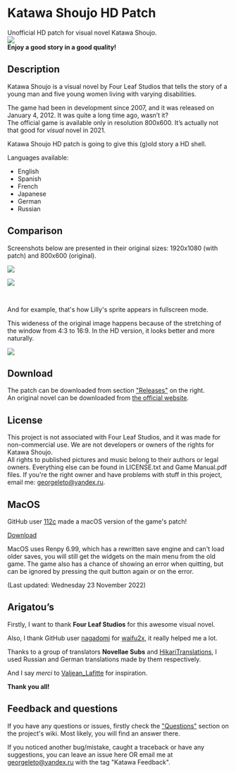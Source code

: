# Katawa Shoujo HD Patch

Unofficial HD patch for visual novel Katawa Shoujo.  
![](https://i.imgur.com/A9IM5CN.png)  
__Enjoy a good story in a good quality!__

## Description
Katawa Shoujo is a visual novel by Four Leaf Studios that tells the story of a young man and five young women living with varying disabilities. 

The game had been in development since 2007, and it was released on January 4, 2012. It was quite a long time ago, wasn’t it?  
The official game is available only in resolution 800x600. It’s actually not that good for *visual* novel in 2021.

Katawa Shoujo HD patch is going to give this (g)old story a HD shell.

Languages available:
* English
* Spanish
* French
* Japanese
* German
* Russian

## Comparison

Screenshots below are presented in their original sizes: 1920x1080 (with patch) and 800x600 (original).

![](https://i.imgur.com/PMLmVxz.jpg)

![](https://i.imgur.com/6bTCGnj.jpg)    

&nbsp;  

And for example, that's how Lilly's sprite appears in fullscreen mode.

This wideness of the original image happens because of the stretching of the window from 4:3 to 16:9. In the HD version, it looks better and more naturally.

![](https://i.imgur.com/oXImooU.jpg)

## Download

The patch can be downloaded from section ["Releases"](https://github.com/letow/KatawaShoujoHDPatch/releases/latest) on the right.  
An original novel can be downloaded from [the official website](https://www.katawa-shoujo.com/).

## License

This project is not associated with Four Leaf Studios, and it was made for non-commercial use. We are not developers or owners of the rights for Katawa Shoujo.  
All rights to published pictures and music belong to their authors or legal owners. Everything else can be found in LICENSE.txt and Game Manual.pdf files.
If you're the right owner and have problems with stuff in this project, email me: <georgeleto@yandex.ru>.

## MacOS
GitHub user [112c](https://github.com/112cxyz) made a macOS version of the game's patch!

[Download](https://dropover.cloud/0b5671)

MacOS uses Renpy 6.99, which has a rewritten save engine and can't load older saves, you will still get the widgets on the main menu from the old game. The game also has a chance of showing an error when quitting, but can be ignored by pressing the quit button again or on the error.

(Last updated: Wednesday 23 November 2022)


## Arigatou’s

Firstly, I want to thank **Four Leaf Studios** for this awesome visual novel.  

Also, I thank GitHub user [nagadomi](https://github.com/nagadomi) for [waifu2x](https://github.com/nagadomi/waifu2x), it really helped me a lot. 

Thanks to a group of translators **Novellae Subs** and [HikariTranslations](https://hikaritranslations.tumblr.com/), I used Russian and German translations made by them respectively.

And I say *merci* to [Valjean_Lafitte](https://www.reddit.com/user/Valjean_Lafitte/) for inspiration.

**Thank you all!**

## Feedback and questions

If you have any questions or issues, firstly check the ["Questions"](https://github.com/letow/KatawaShoujoHDPatch/wiki/Questions) section on the project's wiki. Most likely, you will find an answer there.

If you noticed another bug/mistake, caught a traceback or have any suggestions, you can leave an issue here OR email me at <georgeleto@yandex.ru> with the tag "Katawa Feedback".
